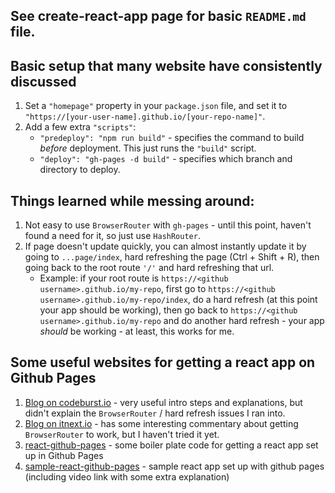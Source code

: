 ## See create-react-app page for basic `README.md` file.

## Basic setup that many website have consistently discussed
1. Set a `"homepage"` property in your `package.json` file, and set it to `"https://[your-user-name].github.io/[your-repo-name]"`.
1. Add a few extra `"scripts"`:
    - `"predeploy": "npm run build"` - specifies the command to build *before* deployment. This just runs the `"build"` script.
    - `"deploy": "gh-pages -d build"` - specifies which branch and directory to deploy.

## Things learned while messing around:
1. Not easy to use `BrowserRouter` with `gh-pages` - until this point, haven't found a need for it, so just use `HashRouter`.
1. If page doesn't update quickly, you can almost instantly update it by going to `...page/index`, hard refreshing the page (Ctrl + Shift + R), then going back to the root route `'/'` and hard refreshing that url.
    - Example: if your root route is `https://<github username>.github.io/my-repo`, first go to `https://<github username>.github.io/my-repo/index`, do a hard refresh (at this point your app should be working), then go back to `https://<github username>.github.io/my-repo` and do another hard refresh - your app *should* be working - at least, this works for me.

## Some useful websites for getting a react app on Github Pages
1. [Blog on codeburst.io](https://codeburst.io/deploy-react-to-github-pages-to-create-an-amazing-website-42d8b09cd4d) - very useful intro steps and explanations, but didn't explain the `BrowserRouter` / hard refresh issues I ran into.
1. [Blog on itnext.io](https://itnext.io/so-you-want-to-host-your-single-age-react-app-on-github-pages-a826ab01e48) - has some interesting commentary about getting `BrowserRouter` to work, but I haven't tried it yet.
1. [react-github-pages](https://github.com/rafrex/react-github-pages) - some boiler plate code for getting a react app set up in Github Pages
1. [sample-react-github-pages](https://github.com/benawad/sample-react-github-pages) - sample react app set up with github pages (including video link with some extra explanation)